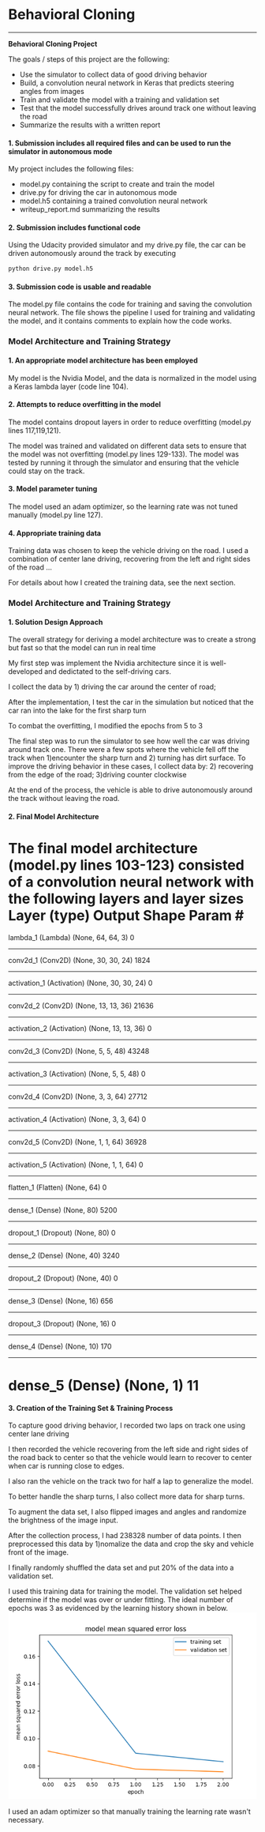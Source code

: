 # **Behavioral Cloning** 

---

**Behavioral Cloning Project**

The goals / steps of this project are the following:
* Use the simulator to collect data of good driving behavior
* Build, a convolution neural network in Keras that predicts steering angles from images
* Train and validate the model with a training and validation set
* Test that the model successfully drives around track one without leaving the road
* Summarize the results with a written report


[//]: # (Image References)

[image1]: ./learning.png "Learning History"


#### 1. Submission includes all required files and can be used to run the simulator in autonomous mode

My project includes the following files:
* model.py containing the script to create and train the model
* drive.py for driving the car in autonomous mode
* model.h5 containing a trained convolution neural network 
* writeup_report.md summarizing the results

#### 2. Submission includes functional code
Using the Udacity provided simulator and my drive.py file, the car can be driven autonomously around the track by executing 
```sh
python drive.py model.h5
```

#### 3. Submission code is usable and readable

The model.py file contains the code for training and saving the convolution neural network. The file shows the pipeline I used for training and validating the model, and it contains comments to explain how the code works.

### Model Architecture and Training Strategy

#### 1. An appropriate model architecture has been employed

My model is the Nvidia Model, and the data is normalized in the model using a Keras lambda layer (code line 104). 

#### 2. Attempts to reduce overfitting in the model

The model contains dropout layers in order to reduce overfitting (model.py lines 117,119,121). 

The model was trained and validated on different data sets to ensure that the model was not overfitting (model.py lines 129-133). The model was tested by running it through the simulator and ensuring that the vehicle could stay on the track.

#### 3. Model parameter tuning

The model used an adam optimizer, so the learning rate was not tuned manually (model.py line 127).

#### 4. Appropriate training data

Training data was chosen to keep the vehicle driving on the road. I used a combination of center lane driving, recovering from the left and right sides of the road ... 

For details about how I created the training data, see the next section. 

### Model Architecture and Training Strategy

#### 1. Solution Design Approach

The overall strategy for deriving a model architecture was to create a strong but fast so that the model can run in real time

My first step was implement the Nvidia architecture since it is well-developed and dedictated to the self-driving cars.

I collect the data by 1) driving the car around the center of road;

After the implementation, I test the car in the simulation but noticed that the car ran into the lake for the first sharp turn
 

To combat the overfitting, I modified the epochs from 5 to 3 

The final step was to run the simulator to see how well the car was driving around track one. There were a few spots where the vehicle fell off the track when 1)encounter the  sharp turn and 2) turning has dirt surface. To improve the driving behavior in these cases,  I collect data by: 2) recovering from the edge of the road; 3)driving counter clockwise

At the end of the process, the vehicle is able to drive autonomously around the track without leaving the road.

#### 2. Final Model Architecture

The final model architecture (model.py lines 103-123) consisted of a convolution neural network with the following layers and layer sizes
Layer (type)          Output Shape     		Param #   
=============================================================
lambda_1 (Lambda)        (None, 64, 64, 3)         0         
_________________________________________________________________
conv2d_1 (Conv2D)        (None, 30, 30, 24)        1824      
_________________________________________________________________
activation_1 (Activation)  (None, 30, 30, 24)          0         
_________________________________________________________________
conv2d_2 (Conv2D)        (None, 13, 13, 36)        21636     
_________________________________________________________________
activation_2 (Activation)   (None, 13, 13, 36)         0         
_________________________________________________________________
conv2d_3 (Conv2D)        (None, 5, 5, 48)          43248     
_________________________________________________________________
activation_3 (Activation)   (None, 5, 5, 48)          0         
_________________________________________________________________
conv2d_4 (Conv2D)        (None, 3, 3, 64)          27712     
_________________________________________________________________
activation_4 (Activation)  (None, 3, 3, 64)           0         
_________________________________________________________________
conv2d_5 (Conv2D)       (None, 1, 1, 64)          36928     
_________________________________________________________________
activation_5 (Activation)  (None, 1, 1, 64)           0         
_________________________________________________________________
flatten_1 (Flatten)       (None, 64)              0         
_________________________________________________________________
dense_1 (Dense)          (None, 80)            5200      
_________________________________________________________________
dropout_1 (Dropout)       (None, 80)              0         
_________________________________________________________________
dense_2 (Dense)          (None, 40)             3240      
_________________________________________________________________
dropout_2 (Dropout)       (None, 40)              0         
_________________________________________________________________
dense_3 (Dense)          (None, 16)             656       
_________________________________________________________________
dropout_3 (Dropout)       (None, 16)              0         
_________________________________________________________________
dense_4 (Dense)          (None, 10)             170       
_________________________________________________________________
dense_5 (Dense)          (None, 1)               11        
=============================================================


#### 3. Creation of the Training Set & Training Process

To capture good driving behavior, I recorded two laps on track one using center lane driving

I then recorded the vehicle recovering from the left side and right sides of the road back to center so that the vehicle would learn to recover to center when car is running close to edges.

I also ran the vehicle on the track two for half a lap to generalize the model.

To better handle the sharp turns, I also collect more data for sharp turns. 

To augment the data set, I also flipped images and angles and randomize the brightness of the image input.


After the collection process, I had 238328 number of data points. I then preprocessed this data by 1)nomalize the data and crop the sky and vehicle front of the image.


I finally randomly shuffled the data set and put 20% of the data into a validation set. 

I used this training data for training the model. The validation set helped determine if the model was over or under fitting. The ideal number of epochs was 3 as evidenced by the learning history shown in below. 
![alt text][image1]

I used an adam optimizer so that manually training the learning rate wasn't necessary.
